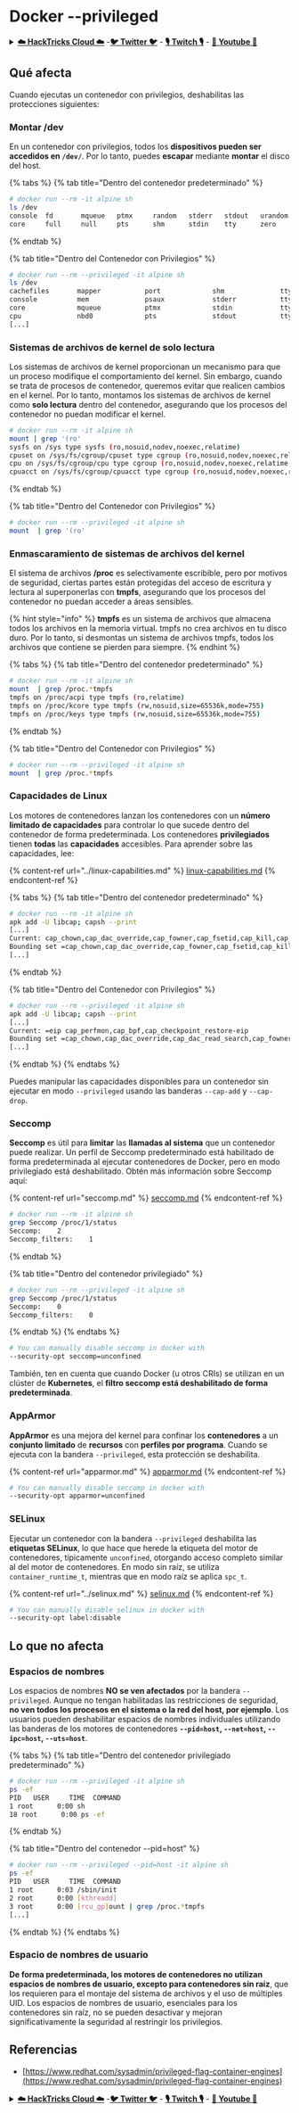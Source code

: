 # Docker --privileged

<details>

<summary><a href="https://cloud.hacktricks.xyz/pentesting-cloud/pentesting-cloud-methodology"><strong>☁️ HackTricks Cloud ☁️</strong></a> -<a href="https://twitter.com/hacktricks_live"><strong>🐦 Twitter 🐦</strong></a> - <a href="https://www.twitch.tv/hacktricks_live/schedule"><strong>🎙️ Twitch 🎙️</strong></a> - <a href="https://www.youtube.com/@hacktricks_LIVE"><strong>🎥 Youtube 🎥</strong></a></summary>

* ¿Trabajas en una **empresa de ciberseguridad**? ¿Quieres ver tu **empresa anunciada en HackTricks**? ¿O quieres tener acceso a la **última versión del PEASS o descargar HackTricks en PDF**? ¡Consulta los [**PLANES DE SUSCRIPCIÓN**](https://github.com/sponsors/carlospolop)!
* Descubre [**La Familia PEASS**](https://opensea.io/collection/the-peass-family), nuestra colección exclusiva de [**NFTs**](https://opensea.io/collection/the-peass-family)
* Obtén la [**ropa oficial de PEASS & HackTricks**](https://peass.creator-spring.com)
* **Únete al** [**💬**](https://emojipedia.org/speech-balloon/) [**grupo de Discord**](https://discord.gg/hRep4RUj7f) o al [**grupo de telegram**](https://t.me/peass) o **sígueme** en **Twitter** **🐦**[**@carlospolopm**](https://twitter.com/hacktricks_live)**.**
* **Comparte tus trucos de hacking enviando PRs al [repositorio de hacktricks](https://github.com/carlospolop/hacktricks) y al [repositorio de hacktricks-cloud](https://github.com/carlospolop/hacktricks-cloud)**.

</details>

## Qué afecta

Cuando ejecutas un contenedor con privilegios, deshabilitas las protecciones siguientes:

### Montar /dev

En un contenedor con privilegios, todos los **dispositivos pueden ser accedidos en `/dev/`**. Por lo tanto, puedes **escapar** mediante **montar** el disco del host.

{% tabs %}
{% tab title="Dentro del contenedor predeterminado" %}
```bash
# docker run --rm -it alpine sh
ls /dev
console  fd       mqueue   ptmx     random   stderr   stdout   urandom
core     full     null     pts      shm      stdin    tty      zero
```
{% endtab %}

{% tab title="Dentro del Contenedor con Privilegios" %}
```bash
# docker run --rm --privileged -it alpine sh
ls /dev
cachefiles       mapper           port             shm              tty24            tty44            tty7
console          mem              psaux            stderr           tty25            tty45            tty8
core             mqueue           ptmx             stdin            tty26            tty46            tty9
cpu              nbd0             pts              stdout           tty27            tty47            ttyS0
[...]
```
### Sistemas de archivos de kernel de solo lectura

Los sistemas de archivos de kernel proporcionan un mecanismo para que un proceso modifique el comportamiento del kernel. Sin embargo, cuando se trata de procesos de contenedor, queremos evitar que realicen cambios en el kernel. Por lo tanto, montamos los sistemas de archivos de kernel como **solo lectura** dentro del contenedor, asegurando que los procesos del contenedor no puedan modificar el kernel.
```bash
# docker run --rm -it alpine sh
mount | grep '(ro'
sysfs on /sys type sysfs (ro,nosuid,nodev,noexec,relatime)
cpuset on /sys/fs/cgroup/cpuset type cgroup (ro,nosuid,nodev,noexec,relatime,cpuset)
cpu on /sys/fs/cgroup/cpu type cgroup (ro,nosuid,nodev,noexec,relatime,cpu)
cpuacct on /sys/fs/cgroup/cpuacct type cgroup (ro,nosuid,nodev,noexec,relatime,cpuacct)
```
{% endtab %}

{% tab title="Dentro del Contenedor con Privilegios" %}
```bash
# docker run --rm --privileged -it alpine sh
mount  | grep '(ro'
```
### Enmascaramiento de sistemas de archivos del kernel

El sistema de archivos **/proc** es selectivamente escribible, pero por motivos de seguridad, ciertas partes están protegidas del acceso de escritura y lectura al superponerlas con **tmpfs**, asegurando que los procesos del contenedor no puedan acceder a áreas sensibles.

{% hint style="info" %}
**tmpfs** es un sistema de archivos que almacena todos los archivos en la memoria virtual. tmpfs no crea archivos en tu disco duro. Por lo tanto, si desmontas un sistema de archivos tmpfs, todos los archivos que contiene se pierden para siempre.
{% endhint %}

{% tabs %}
{% tab title="Dentro del contenedor predeterminado" %}
```bash
# docker run --rm -it alpine sh
mount  | grep /proc.*tmpfs
tmpfs on /proc/acpi type tmpfs (ro,relatime)
tmpfs on /proc/kcore type tmpfs (rw,nosuid,size=65536k,mode=755)
tmpfs on /proc/keys type tmpfs (rw,nosuid,size=65536k,mode=755)
```
{% endtab %}

{% tab title="Dentro del Contenedor con Privilegios" %}
```bash
# docker run --rm --privileged -it alpine sh
mount  | grep /proc.*tmpfs
```
### Capacidades de Linux

Los motores de contenedores lanzan los contenedores con un **número limitado de capacidades** para controlar lo que sucede dentro del contenedor de forma predeterminada. Los contenedores **privilegiados** tienen **todas** las **capacidades** accesibles. Para aprender sobre las capacidades, lee:

{% content-ref url="../linux-capabilities.md" %}
[linux-capabilities.md](../linux-capabilities.md)
{% endcontent-ref %}

{% tabs %}
{% tab title="Dentro del contenedor predeterminado" %}
```bash
# docker run --rm -it alpine sh
apk add -U libcap; capsh --print
[...]
Current: cap_chown,cap_dac_override,cap_fowner,cap_fsetid,cap_kill,cap_setgid,cap_setuid,cap_setpcap,cap_net_bind_service,cap_net_raw,cap_sys_chroot,cap_mknod,cap_audit_write,cap_setfcap=eip
Bounding set =cap_chown,cap_dac_override,cap_fowner,cap_fsetid,cap_kill,cap_setgid,cap_setuid,cap_setpcap,cap_net_bind_service,cap_net_raw,cap_sys_chroot,cap_mknod,cap_audit_write,cap_setfcap
[...]
```
{% endtab %}

{% tab title="Dentro del Contenedor con Privilegios" %}
```bash
# docker run --rm --privileged -it alpine sh
apk add -U libcap; capsh --print
[...]
Current: =eip cap_perfmon,cap_bpf,cap_checkpoint_restore-eip
Bounding set =cap_chown,cap_dac_override,cap_dac_read_search,cap_fowner,cap_fsetid,cap_kill,cap_setgid,cap_setuid,cap_setpcap,cap_linux_immutable,cap_net_bind_service,cap_net_broadcast,cap_net_admin,cap_net_raw,cap_ipc_lock,cap_ipc_owner,cap_sys_module,cap_sys_rawio,cap_sys_chroot,cap_sys_ptrace,cap_sys_pacct,cap_sys_admin,cap_sys_boot,cap_sys_nice,cap_sys_resource,cap_sys_time,cap_sys_tty_config,cap_mknod,cap_lease,cap_audit_write,cap_audit_control,cap_setfcap,cap_mac_override,cap_mac_admin,cap_syslog,cap_wake_alarm,cap_block_suspend,cap_audit_read
[...]
```
{% endtab %}
{% endtabs %}

Puedes manipular las capacidades disponibles para un contenedor sin ejecutar en modo `--privileged` usando las banderas `--cap-add` y `--cap-drop`.

### Seccomp

**Seccomp** es útil para **limitar** las **llamadas al sistema** que un contenedor puede realizar. Un perfil de Seccomp predeterminado está habilitado de forma predeterminada al ejecutar contenedores de Docker, pero en modo privilegiado está deshabilitado. Obtén más información sobre Seccomp aquí:

{% content-ref url="seccomp.md" %}
[seccomp.md](seccomp.md)
{% endcontent-ref %}
```bash
# docker run --rm -it alpine sh
grep Seccomp /proc/1/status
Seccomp:	2
Seccomp_filters:	1
```
{% endtab %}

{% tab title="Dentro del contenedor privilegiado" %}
```bash
# docker run --rm --privileged -it alpine sh
grep Seccomp /proc/1/status
Seccomp:	0
Seccomp_filters:	0
```
{% endtab %}
{% endtabs %}
```bash
# You can manually disable seccomp in docker with
--security-opt seccomp=unconfined
```
También, ten en cuenta que cuando Docker (u otros CRIs) se utilizan en un clúster de **Kubernetes**, el **filtro seccomp está deshabilitado de forma predeterminada**.

### AppArmor

**AppArmor** es una mejora del kernel para confinar los **contenedores** a un **conjunto limitado** de **recursos** con **perfiles por programa**. Cuando se ejecuta con la bandera `--privileged`, esta protección se deshabilita.

{% content-ref url="apparmor.md" %}
[apparmor.md](apparmor.md)
{% endcontent-ref %}
```bash
# You can manually disable seccomp in docker with
--security-opt apparmor=unconfined
```
### SELinux

Ejecutar un contenedor con la bandera `--privileged` deshabilita las **etiquetas SELinux**, lo que hace que herede la etiqueta del motor de contenedores, típicamente `unconfined`, otorgando acceso completo similar al del motor de contenedores. En modo sin raíz, se utiliza `container_runtime_t`, mientras que en modo raíz se aplica `spc_t`.

{% content-ref url="../selinux.md" %}
[selinux.md](../selinux.md)
{% endcontent-ref %}
```bash
# You can manually disable selinux in docker with
--security-opt label:disable
```
## Lo que no afecta

### Espacios de nombres

Los espacios de nombres **NO se ven afectados** por la bandera `--privileged`. Aunque no tengan habilitadas las restricciones de seguridad, **no ven todos los procesos en el sistema o la red del host, por ejemplo**. Los usuarios pueden deshabilitar espacios de nombres individuales utilizando las banderas de los motores de contenedores **`--pid=host`, `--net=host`, `--ipc=host`, `--uts=host`**.

{% tabs %}
{% tab title="Dentro del contenedor privilegiado predeterminado" %}
```bash
# docker run --rm --privileged -it alpine sh
ps -ef
PID   USER     TIME  COMMAND
1 root      0:00 sh
18 root      0:00 ps -ef
```
{% endtab %}

{% tab title="Dentro del contenedor --pid=host" %}
```bash
# docker run --rm --privileged --pid=host -it alpine sh
ps -ef
PID   USER     TIME  COMMAND
1 root      0:03 /sbin/init
2 root      0:00 [kthreadd]
3 root      0:00 [rcu_gp]ount | grep /proc.*tmpfs
[...]
```
{% endtab %}
{% endtabs %}

### Espacio de nombres de usuario

**De forma predeterminada, los motores de contenedores no utilizan espacios de nombres de usuario, excepto para contenedores sin raíz**, que los requieren para el montaje del sistema de archivos y el uso de múltiples UID. Los espacios de nombres de usuario, esenciales para los contenedores sin raíz, no se pueden desactivar y mejoran significativamente la seguridad al restringir los privilegios.

## Referencias

* [https://www.redhat.com/sysadmin/privileged-flag-container-engines](https://www.redhat.com/sysadmin/privileged-flag-container-engines)

<details>

<summary><a href="https://cloud.hacktricks.xyz/pentesting-cloud/pentesting-cloud-methodology"><strong>☁️ HackTricks Cloud ☁️</strong></a> -<a href="https://twitter.com/hacktricks_live"><strong>🐦 Twitter 🐦</strong></a> - <a href="https://www.twitch.tv/hacktricks_live/schedule"><strong>🎙️ Twitch 🎙️</strong></a> - <a href="https://www.youtube.com/@hacktricks_LIVE"><strong>🎥 Youtube 🎥</strong></a></summary>

* ¿Trabajas en una **empresa de ciberseguridad**? ¿Quieres ver tu **empresa anunciada en HackTricks**? ¿O quieres tener acceso a la **última versión del PEASS o descargar HackTricks en PDF**? ¡Consulta los [**PLANES DE SUSCRIPCIÓN**](https://github.com/sponsors/carlospolop)!
* Descubre [**The PEASS Family**](https://opensea.io/collection/the-peass-family), nuestra colección exclusiva de [**NFTs**](https://opensea.io/collection/the-peass-family)
* Obtén la [**merchandising oficial de PEASS & HackTricks**](https://peass.creator-spring.com)
* **Únete al** [**💬**](https://emojipedia.org/speech-balloon/) [**grupo de Discord**](https://discord.gg/hRep4RUj7f) o al [**grupo de telegram**](https://t.me/peass) o **sígueme** en **Twitter** **🐦**[**@carlospolopm**](https://twitter.com/hacktricks_live)**.**
* **Comparte tus trucos de hacking enviando PRs al [repositorio de hacktricks](https://github.com/carlospolop/hacktricks) y al [repositorio de hacktricks-cloud](https://github.com/carlospolop/hacktricks-cloud)**.

</details>
